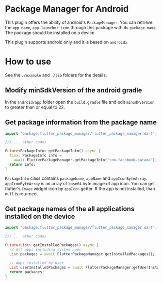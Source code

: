 # Package Manager for Android

This plugin offers the ability of android's `PackageManager`.
You can retrieve the `app name`, `app launcher icon` through
this package with its `package name`. The package should be
installed on a device.

This plugin supports android only and it is based on `androidx`.

# How to use

See the `./example` and `./lib` folders for the details.

## Modify minSdkVersion of the android gradle

In the `android/app` folder open the `build.gradle` file and edit `minSdkVersion`
to greater than or equal to 22.

## Get package information from the package name

```dart
import 'package:flutter_package_manager/flutter_package_manager.dart';

/// ... other codes

Future<PackageInfo> getPackageInfo() async {
  final PackageInfo info =
    await FlutterPackageManager.getPackageInfo('com.facebook.katana');
  return info;
}
```

`PackageInfo` class contains `packageName`, `appName` and `appIconByteArray`.
`appIconByteArray` is an array of `base64` byte image of app icon.
You can get flutter's `Image` widget icon by `appIcon` getter.
If the app is not installed, than `null` is returned.

## Get package names of the all applications installed on the device

```dart
import 'package:flutter_package_manager/flutter_package_manager.dart';

/// ... other codes

Future<List> getInstalledPackages() async {
  // All apps including system apps
  List packages = await FlutterPackageManager.getInstalledPackages();

  // Apps installed by user
  List userInstalledPackages = await FlutterPackageManager.getUserInstalledPackages();
  return packages;
}
```

